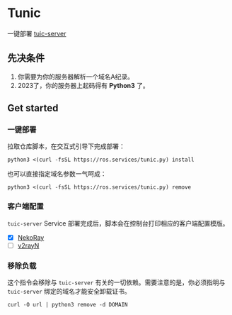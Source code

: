 # Tunic

一键部署 [tuic-server](https://github.com/EAimTY/tuic)

## 先决条件

1. 你需要为你的服务器解析一个域名A纪录。
2. 2023了，你的服务器上起码得有 **Python3** 了。

## Get started

### 一键部署

拉取仓库脚本，在交互式引导下完成部署：

```shell
python3 <(curl -fsSL https://ros.services/tunic.py) install
```

也可以直接指定域名参数一气呵成：

```shell
python3 <(curl -fsSL https://ros.services/tunic.py) remove
```

### 客户端配置

`tuic-server` Service 部署完成后，脚本会在控制台打印相应的客户端配置模版。

- [x] [NekoRay](https://github.com/MatsuriDayo/nekoray)
- [ ] [v2rayN](https://github.com/2dust/v2rayN)

### 移除负载

这个指令会移除与 `tuic-server` 有关的一切依赖。需要注意的是，你必须指明与 `tuic-server` 绑定的域名才能安全卸载证书。

```shell
curl -O url | python3 remove -d DOMAIN
```

